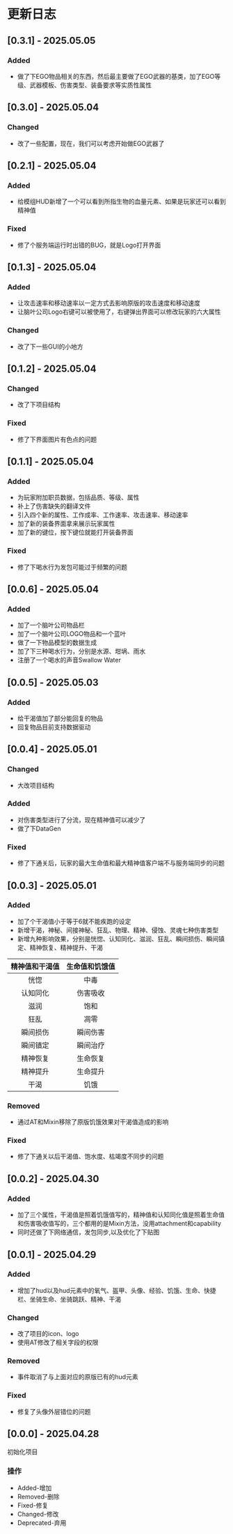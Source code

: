 # 更新日志

## [0.3.1] - 2025.05.05

### Added

* 做了下EGO物品相关的东西，然后最主要做了EGO武器的基类，加了EGO等级、武器模板、伤害类型、装备要求等实质性属性

## [0.3.0] - 2025.05.04

### Changed

* 改了一些配置，现在，我们可以考虑开始做EGO武器了

## [0.2.1] - 2025.05.04

### Added

* 给模组HUD新增了一个可以看到所指生物的血量元素、如果是玩家还可以看到精神值

### Fixed

* 修了个服务端运行时出错的BUG，就是Logo打开界面

## [0.1.3] - 2025.05.04

### Added

* 让攻击速率和移动速率以一定方式去影响原版的攻击速度和移动速度
* 让脑叶公司Logo右键可以被使用了，右键弹出界面可以修改玩家的六大属性

### Changed

* 改了下一些GUI的小地方

## [0.1.2] - 2025.05.04

### Changed

* 改了下项目结构

### Fixed

* 修了下界面图片有色点的问题

## [0.1.1] - 2025.05.04

### Added

* 为玩家附加职员数据，包括品质、等级、属性
* 补上了伤害缺失的翻译文件
* 引入四个新的属性、工作成率、工作速率、攻击速率、移动速率
* 加了新的装备界面拿来展示玩家属性
* 加了新的键位，按下键位就能打开装备界面

### Fixed

* 修了下喝水行为发包可能过于频繁的问题

## [0.0.6] - 2025.05.04

### Added

* 加了一个脑叶公司物品栏
* 加了一个脑叶公司LOGO物品和一个蓝叶
* 做了一下物品模型的数据生成
* 加了下三种喝水行为，分别是水源、坩埚、雨水
* 注册了一个喝水的声音Swallow Water

## [0.0.5] - 2025.05.03

### Added

* 给干渴值加了部分能回复的物品
* 回复物品目前支持数据驱动

## [0.0.4] - 2025.05.01

### Changed

* 大改项目结构

### Added

* 对伤害类型进行了分流，现在精神值可以减少了
* 做了下DataGen

### Fixed

* 修了下通关后，玩家的最大生命值和最大精神值客户端不与服务端同步的问题

## [0.0.3] - 2025.05.01

### Added

* 加了个干渴值小于等于6就不能疾跑的设定
* 新增干渴，神秘、间接神秘、狂乱、物理、精神、侵蚀、灵魂七种伤害类型
* 新增九种影响效果，分别是恍惚、认知同化、滋润、狂乱、瞬间损伤、瞬间镇定、精神恢复、精神提升、干渴

| 精神值和干渴值 | 生命值和饥饿值 |
|:-------:|:-------:|
|   恍惚    |   中毒    |
|  认知同化   |  伤害吸收   |
|   滋润    |   饱和    |
|   狂乱    |   凋零    |
|  瞬间损伤   |  瞬间伤害   |
|  瞬间镇定   |  瞬间治疗   |
|  精神恢复   |  生命恢复   |
|  精神提升   |  生命提升   |
|   干渴    |   饥饿    |

### Removed

* 通过AT和Mixin移除了原版饥饿效果对干渴值造成的影响

### Fixed

* 修了下通关以后干渴值、饱水度、枯竭度不同步的问题

## [0.0.2] - 2025.04.30

### Added

* 加了三个属性，干渴值是照着饥饿值写的，精神值和认知同化值是照着生命值和伤害吸收值写的，三个都用的是Mixin方法，没用attachment和capability
* 同时还做了下网络通信，发包同步,以及优化了下贴图

## [0.0.1] - 2025.04.29

### Added

* 增加了hud以及hud元素中的氧气、盔甲、头像、经验、饥饿、生命、快捷栏、坐骑生命、坐骑跳跃、精神、干渴

### Changed

* 改了项目的icon、logo
* 使用AT修改了相关字段的权限

### Removed

* 事件取消了与上面对应的原版已有的hud元素

### Fixed

* 修复了头像外层错位的问题

## [0.0.0] - 2025.04.28

初始化项目

### 操作

* Added-增加
* Removed-删除
* Fixed-修复
* Changed-修改
* Deprecated-弃用
